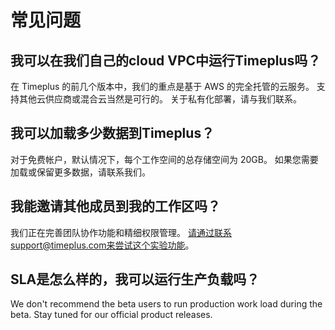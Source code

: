 # 常见问题

## 我可以在我们自己的cloud VPC中运行Timeplus吗？

在 Timeplus 的前几个版本中，我们的重点是基于 AWS 的完全托管的云服务。 支持其他云供应商或混合云当然是可行的。 关于私有化部署，请与我们联系。

## 我可以加载多少数据到Timeplus？

对于免费帐户，默认情况下，每个工作空间的总存储空间为 20GB。 如果您需要加载或保留更多数据，请联系我们。

## 我能邀请其他成员到我的工作区吗？

我们正在完善团队协作功能和精细权限管理。 请通过联系support@timeplus.com来尝试这个实验功能。

## SLA是怎么样的，我可以运行生产负载吗？

We don't recommend the beta users to run production work load during the beta. Stay tuned for our official product releases.

